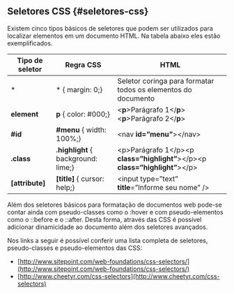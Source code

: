## Seletores CSS {#seletores-css}

Existem cinco tipos básicos de seletores que podem ser utilizados para localizar elementos em um documento HTML. Na tabela abaixo eles estão exemplificados.

| **Tipo de seletor** | **Regra CSS** | **HTML** |
| --- | --- | --- |
| * | * { margin: 0;} | Seletor coringa para formatar todos os elementos do documento |
| **element** | **p** { color: #000;} | &lt;**p**&gt;Parágrafo 1&lt;/**p**&gt;&lt;**p**&gt;Parágrafo 2&lt;/**p**&gt; |
| **#id** | **#menu** { width: 100%;} | &lt;nav **id=”menu”**&gt;&lt;/nav&gt; |
| **.class** | **.highlight** { background: lime;} | &lt;p&gt;Parágrafo 1&lt;/p&gt;&lt;p **class=”highlight”**&gt;&lt;/p&gt;&lt;p **class=”highlight”**&gt;&lt;/p&gt; |
| **[attribute]** | **[title]** { cursor: help;} | &lt;input type=”text” **title**=”Informe seu nome” /&gt; |

Além dos seletores básicos para formatação de documentos web pode-se contar ainda com pseudo-classes como o :hover e com pseudo-elementos como o ::before e o ::after. Desta forma, através das CSS é possível adicionar dinamicidade ao documento além dos seletores avançados.

Nos links a seguir é possível conferir uma lista completa de seletores, pseudo-classes e pseudo-elementos das CSS:

*   [http://www.sitepoint.com/web-foundations/css-selectors/](http://www.sitepoint.com/web-foundations/css-selectors/)
*   [http://www.cheetyr.com/css-selectors](http://www.cheetyr.com/css-selectors)